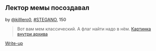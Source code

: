 ## Лектор мемы посоздавал  
by [@killlero0](https://github.com/Killllero0), [#STEGANO](/README.md#STEGANO), 150  

> Вот вам мем классический. А флаг найти надо в нём.
> [Картинка внутри архива](./attachments/task1.rar)

[Write-up](WRITEUP.md)  